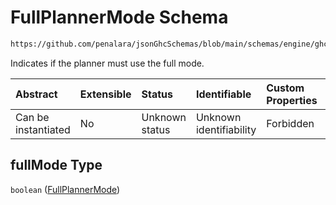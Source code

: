 # FullPlannerMode Schema

```txt
https://github.com/penalara/jsonGhcSchemas/blob/main/schemas/engine/ghcEngine.schema.json#/properties/meta/properties/fullMode
```

Indicates if the planner must use the full mode.

| Abstract            | Extensible | Status         | Identifiable            | Custom Properties | Additional Properties | Access Restrictions | Defined In                                                                           |
| :------------------ | :--------- | :------------- | :---------------------- | :---------------- | :-------------------- | :------------------ | :----------------------------------------------------------------------------------- |
| Can be instantiated | No         | Unknown status | Unknown identifiability | Forbidden         | Allowed               | none                | [ghcEngine.schema.json\*](../../../out/ghcEngine.schema.json "open original schema") |

## fullMode Type

`boolean` ([FullPlannerMode](ghcengine-properties-filemetadata-properties-fullplannermode.md))
